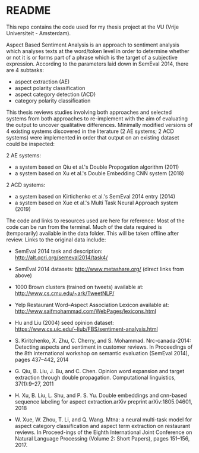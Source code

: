 # README
This repo contains the code used for my thesis project at the VU (Vrije Universiteit - Amsterdam).

Aspect Based Sentiment Analysis is an approach to sentiment analysis which analyses texts at the word/token level in order to determine whether or not it is or forms part of a phrase which is the target of a subjective expression. According to the parameters laid down in SemEval 2014, there are 4 subtasks:
- aspect extraction (AE)
- aspect polarity classification
- aspect category detection (ACD)
- category polarity classification

This thesis reviews studies involving both approaches and selected systems from both approaches to re-implement with the aim of evaluating the output to uncover qualitative differences.
Minimally modified versions of 4 existing systems discovered in the literature (2 AE systems; 2 ACD systems) were implemented in order that output on an existing dataset could be inspected:

2 AE systems: 
- a system based on Qiu et al.'s Double Propogation algorithm (2011)
- a system based on Xu et al.'s Double Embedding CNN system (2018)

2 ACD systems:
- a system based on Kirtichenko et al.'s SemEval 2014 entry (2014)
- a system based on Xue et al.'s Multi Task Neural Approach system (2019)

The code and links to resources used are here for reference:
Most of the code can be run from the terminal. Much of the data required is (temporarily) available in the data folder. This will be taken offline after review. 
Links to the original data include:
- SemEval 2014 task and description: http://alt.qcri.org/semeval2014/task4/
- SemEval 2014 datasets: http://www.metashare.org/ (direct links from above)
- 1000 Brown clusters (trained on tweets) available at: http://www.cs.cmu.edu/~ark/TweetNLP/
- Yelp Restaurant Word–Aspect Association Lexicon available at: http://www.saifmohammad.com/WebPages/lexicons.html
- Hu and Liu (2004) seed opinion dataset: https://www.cs.uic.edu/~liub/FBS/sentiment-analysis.html

- S. Kiritchenko,  X. Zhu,  C. Cherry,  and S. Mohammad.  Nrc-canada-2014:  Detecting aspects and sentiment in customer reviews. In Proceedings  of  the  8th  international workshop on semantic evaluation (SemEval 2014), pages 437–442, 2014
- G. Qiu,  B. Liu,  J. Bu,  and C. Chen.  Opinion word expansion and target extraction through double propagation. Computational linguistics, 37(1):9–27, 2011
- H.  Xu,  B.  Liu,  L.  Shu,  and  P.  S.  Yu. Double  embeddings  and  cnn-based  sequence labeling for aspect extraction.arXiv preprint arXiv:1805.04601, 2018
- W. Xue, W. Zhou, T. Li, and Q. Wang.  Mtna:  a neural multi-task model for aspect category classification and aspect term extraction on restaurant reviews. In Proceed-ings of the Eighth  International Joint Conference  on  Natural  Language Processing (Volume 2: Short Papers), pages 151–156, 2017.
